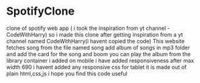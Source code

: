 # SpotifyClone
clone of spotify web app ( i took the inspiration from yt channel - CodeWithHarry)
so i made this clone after getting inspiration from a yt channel named CodeWithHarry(i havent copied the code)
This website fetches song from the file named song add album of songs in mp3 folder and add the card for the song and boom you can play the album from the library container i added
on mobile i have added responsiveness after max width 690 i havent added any responsive css for tablet 
it is made out of plain html,css,js
i hope you find this code useful
